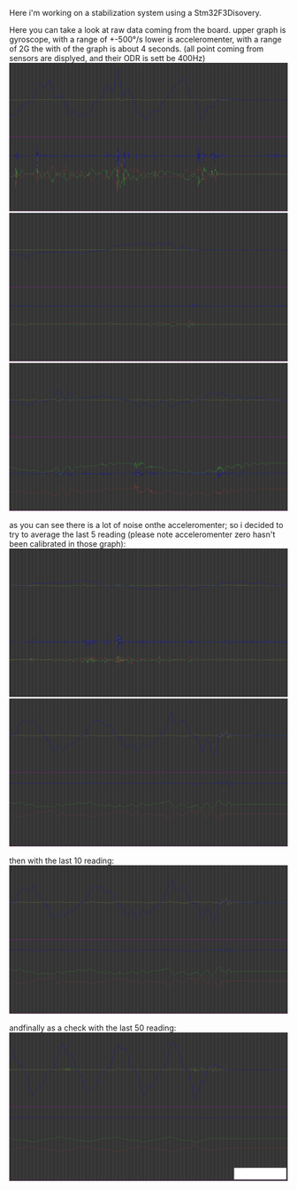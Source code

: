---
---

Here i'm working on a stabilization system using a Stm32F3Disovery.

Here you can take a look at raw data coming from the board.
upper graph is gyroscope, with a range of +-500°/s
lower is acceleromenter, with a range of 2G
the with of the graph is about 4 seconds. (all point coming from sensors are displyed, and their ODR is sett be 400Hz)
![raw rotation 1](rotazione1.png)
![raw rotation 2](rotazione2.png)
![raw rotation 3](rotazione3.png)

as you can see there is a lot of noise onthe acceleromenter; so i decided to try to average the last 5 reading (please note acceleromenter zero hasn't been calibrated in those graph):
![average 5 value 1](rotazioneMid5valor1.png)
![average 5 value 2](rotazioneMid10valor1.png)

then with the last 10 reading:
![average 10 value](rotazioneMid10valor1.png)

andfinally as a check with the last 50 reading:
![average 50 value](rotazioneMid50valori1.png)
